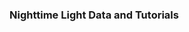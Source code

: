 ### Nighttime Light Data and Tutorials

<html>

<head>
    <style>
        div.gallery {
            margin: 5px;
            border: 1px solid #ccc;
            float: left;
            width: 180px;
            height: 320px;
        }

        div.gallery:hover {
            border: 1px solid #777;
        }

        div.gallery img {
            width: 100%;
            height: auto;
        }

        div.desc {
            padding: 5px;
            text-align: center;
        }
    </style>
</head>

<body>

    <div class="gallery">
        <a target="_blank" href="https://registry.opendata.aws/wb-light-every-night/">
            <img src="https://images.unsplash.com/photo-1481819613568-3701cbc70156?ixlib=rb-1.2.1&ixid=MnwxMjA3fDB8MHxwaG90by1wYWdlfHx8fGVufDB8fHx8&auto=format&fit=crop&w=800&q=80"
                alt="Cinque Terre" width="600" height="400">
        </a>
        <div class="desc">1. World Bank Nighttime Light data on AWS Open Data</div>
    </div>

    <div class="gallery">
        <a target="_blank" href="https://worldbank.github.io/connectivity_mapping/intro.html">
            <img src="https://images.unsplash.com/photo-1481819613568-3701cbc70156?ixlib=rb-1.2.1&ixid=MnwxMjA3fDB8MHxwaG90by1wYWdlfHx8fGVufDB8fHx8&auto=format&fit=crop&w=800&q=80"
                alt="Forest" width="600" height="400">
        </a>
        <div class="desc">2. Open Nighttime Light Tutorials</div>
    </div>

    <div class="gallery">
        <a target="_blank" href="https://blogs.worldbank.org/opendata/light-every-night-new-nighttime-light-data-set-and-tools-development">
            <img src="https://images.unsplash.com/photo-1481819613568-3701cbc70156?ixlib=rb-1.2.1&ixid=MnwxMjA3fDB8MHxwaG90by1wYWdlfHx8fGVufDB8fHx8&auto=format&fit=crop&w=800&q=80"
                alt="Northern Lights" width="600" height="400">
        </a>
        <div class="desc">3. WB Blog post:</div>
    </div>

    <div class="gallery">
        <a target="_blank" href="https://cega.berkeley.edu/event/geospatial-analysis-for-development-2020-symposium-and-workshop/">
            <img src="https://images.unsplash.com/photo-1481819613568-3701cbc70156?ixlib=rb-1.2.1&ixid=MnwxMjA3fDB8MHxwaG90by1wYWdlfHx8fGVufDB8fHx8&auto=format&fit=crop&w=800&q=80"
                alt="Mountains" width="600" height="400">
        </a>
        <div class="desc">4. World Bank and CEGA Geo4Dev symposium on nighttime light in development</div>
    </div>

</body>

</html>

### Social Data Collection Tools
<html>
<body>

    <div class="gallery">
        <a target="_blank" href="https://worldbank.github.io/connectivity_mapping/intro.html">
            <img src="https://images.unsplash.com/photo-1481819613568-3701cbc70156?ixlib=rb-1.2.1&ixid=MnwxMjA3fDB8MHxwaG90by1wYWdlfHx8fGVufDB8fHx8&auto=format&fit=crop&w=800&q=80"
                alt="Cinque Terre" width="600" height="400">
        </a>
        <div class="desc">1. FB/LI</div>
    </div>

    <div class="gallery">
        <a target="_blank" href="https://github.com/worldbank/TwitterEconomicMonitoring">
            <img src="https://images.unsplash.com/photo-1481819613568-3701cbc70156?ixlib=rb-1.2.1&ixid=MnwxMjA3fDB8MHxwaG90by1wYWdlfHx8fGVufDB8fHx8&auto=format&fit=crop&w=800&q=80"
                alt="Forest" width="600" height="400">
        </a>
        <div class="desc">2. Twitter</div>
    </div>
</body>
</html>







### Nighttime Light Data and Tutorials

 

 1. World Bank Nighttime Light data on AWS Open Data: <https://registry.opendata.aws/wb-light-every-night/>
 2. Open Nighttime Light Tutorials: <https://worldbank.github.io/connectivity_mapping/intro.html>
 3. WB Blog post: <https://blogs.worldbank.org/opendata/light-every-night-new-nighttime-light-data-set-and-tools-development>
 4. World Bank and CEGA Geo4Dev symposium on nighttime light in development: <https://cega.berkeley.edu/event/geospatial-analysis-for-development-2020-symposium-and-workshop/>

 

### Social Data Collection Tools

  1. FB/LI: <https://worldbank.github.io/connectivity_mapping/intro.html>
  2. Twitter: <https://github.com/worldbank/TwitterEconomicMonitoring>

 

### Linkedin Data for Development

  1. Development Data Catalog (public): <https://datacatalog.worldbank.org/search?search_api_views_fulltext_op=AND&f%5B0%5D=field_collection_field%3A2646>
  2. Data Partnership: <https://datapartnership.org/>
  3. Skills Benchmarking Tutorial <https://github.com/datapartnership/docs-linkedin>

 

### Data Products Toolkit

  1. Data in Action Toolkit <https://worldbank.github.io/Data-in-Action/>

 

### Acknowledgements:

 

Many of the resources published in this repository benefited from generous support from the Trust Fund for Statistical Capacity Building III (TFSCB-III), which is funded by the United Kingdom’s Foreign, Commonwealth & Development Office, the Department of Foreign Affairs and Trade of Ireland, and the Governments of Canada and Korea; as well as support from the Research Support Budget in the Development Economics Vice-Presidency.



